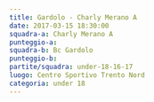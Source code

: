 ```yaml
---
title: Gardolo - Charly Merano A
date: 2017-03-15 18:30:00
squadra-a: Charly Merano A
punteggio-a: 
squadra-b: Bc Gardolo
punteggio-b: 
partite/squadra: under-18-16-17
luogo: Centro Sportivo Trento Nord
categoria: under 18
---
```

